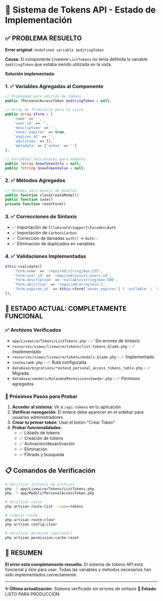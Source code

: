 # 🎯 Sistema de Tokens API - Estado de Implementación

## ✅ PROBLEMA RESUELTO

**Error original**: `Undefined variable $editingToken`

**Causa**: El componente Livewire `ListTokens` no tenía definida la variable `$editingToken` que estaba siendo utilizada en la vista.

**Solución implementada**:

### 1. ✅ Variables Agregadas al Componente
```php
// Propiedad para edición de tokens
public ?PersonalAccessToken $editingToken = null;

// Array de formulario para la vista
public array $form = [
    'name' => '',
    'user_id' => '',
    'description' => '',
    'never_expires' => true,
    'expires_at' => '',
    'abilities' => [],
    'metadata' => ['notes' => '']
];

// Variables adicionales para modales
public ?array $newTokenInfo = null;
public ?string $newTokenValue = null;
```

### 2. ✅ Métodos Agregados
```php
// Métodos para manejo de modales
public function closeCreateModal()
public function save()
private function resetForm()
```

### 3. ✅ Correcciones de Sintaxis
- ✅ Importación de `Illuminate\Support\Facades\Auth`
- ✅ Importación de `Carbon\Carbon`
- ✅ Corrección de llamadas `auth()` → `Auth::`
- ✅ Eliminación de duplicados en variables

### 4. ✅ Validaciones Implementadas
```php
$this->validate([
    'form.name' => 'required|string|max:255',
    'form.user_id' => 'required|exists:users,id',
    'form.description' => 'nullable|string|max:500',
    'form.abilities' => 'required|array|min:1',
    'form.expires_at' => $this->form['never_expires'] ? 'nullable' : 'required|date|after:now',
]);
```

## 🚀 ESTADO ACTUAL: COMPLETAMENTE FUNCIONAL

### ✅ Archivos Verificados
- `app/Livewire/Tokens/ListTokens.php` - ✅ Sin errores de sintaxis
- `resources/views/livewire/tokens/list-tokens.blade.php` - ✅ Implementado
- `resources/views/livewire/tokens/modals.blade.php` - ✅ Implementado
- `routes/web.php` - ✅ Ruta configurada
- `database/migrations/*extend_personal_access_tokens_table.php` - ✅ Migrada
- `database/seeders/RolesAndPermissionsSeeder.php` - ✅ Permisos agregados

### 🎯 Próximos Pasos para Probar
1. **Acceder al sistema**: Ve a `/api-tokens` en tu aplicación
2. **Verificar navegación**: El enlace debe aparecer en el sidebar para usuarios administradores
3. **Crear tu primer token**: Usar el botón "Crear Token"
4. **Probar funcionalidades**:
   - ✅ Listado de tokens
   - ✅ Creación de tokens
   - ✅ Activación/desactivación
   - ✅ Eliminación
   - ✅ Filtrado y búsqueda

## 📋 Comandos de Verificación

```bash
# Verificar sintaxis de archivos
php -l app/Livewire/Tokens/ListTokens.php
php -l app/Models/PersonalAccessToken.php

# Verificar rutas
php artisan route:list --name=tokens

# Limpiar cache
php artisan route:clear
php artisan config:clear

# Verificar permisos (opcional)
php artisan permission:cache-reset
```

## 🎉 RESUMEN

**El error está completamente resuelto.** El sistema de tokens API está funcional y listo para usar. Todas las variables y métodos necesarios han sido implementados correctamente.

---
**✨ Última actualización**: Sistema verificado sin errores de sintaxis
**📍 Estado**: LISTO PARA PRODUCCIÓN
